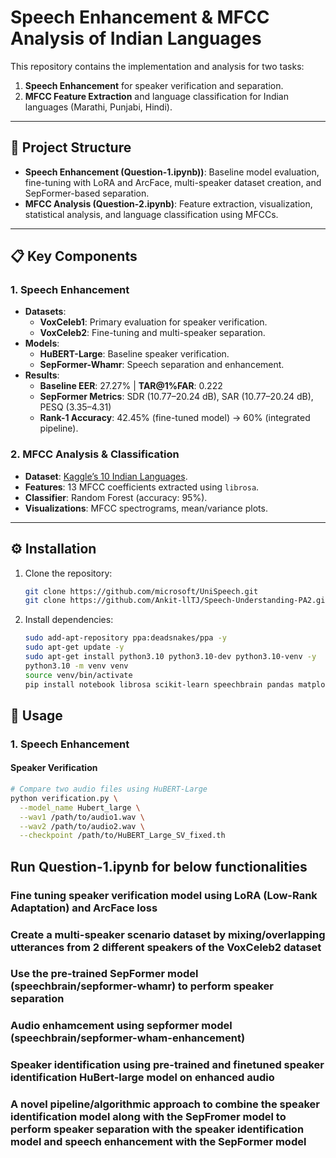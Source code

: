 # Speech Enhancement & MFCC Analysis of Indian Languages

This repository contains the implementation and analysis for two tasks:  
1. **Speech Enhancement** for speaker verification and separation.  
2. **MFCC Feature Extraction** and language classification for Indian languages (Marathi, Punjabi, Hindi).  

---

## 📁 Project Structure
- **Speech Enhancement (Question-1.ipynb))**: Baseline model evaluation, fine-tuning with LoRA and ArcFace, multi-speaker dataset creation, and SepFormer-based separation.  
- **MFCC Analysis (Question-2.ipynb)**: Feature extraction, visualization, statistical analysis, and language classification using MFCCs.  

---

## 📋 Key Components

### 1. Speech Enhancement
- **Datasets**:  
  - **VoxCeleb1**: Primary evaluation for speaker verification.  
  - **VoxCeleb2**: Fine-tuning and multi-speaker separation.  
- **Models**:  
  - **HuBERT-Large**: Baseline speaker verification.  
  - **SepFormer-Whamr**: Speech separation and enhancement.  
- **Results**:  
  - **Baseline EER**: 27.27% | **TAR@1%FAR**: 0.222  
  - **SepFormer Metrics**: SDR (10.77–20.24 dB), SAR (10.77–20.24 dB), PESQ (3.35–4.31)  
  - **Rank-1 Accuracy**: 42.45% (fine-tuned model) → 60% (integrated pipeline).  

### 2. MFCC Analysis & Classification
- **Dataset**: [Kaggle’s 10 Indian Languages](https://www.kaggle.com/datasets/hbchaitanyabharadwaj/audio-dataset-with-10-indian-languages).  
- **Features**: 13 MFCC coefficients extracted using `librosa`.  
- **Classifier**: Random Forest (accuracy: 95%).  
- **Visualizations**: MFCC spectrograms, mean/variance plots.  

---

## ⚙️ Installation
1. Clone the repository:  
   ```bash
   git clone https://github.com/microsoft/UniSpeech.git
   git clone https://github.com/Ankit-llTJ/Speech-Understanding-PA2.git
2. Install dependencies:
   ```bash
   sudo add-apt-repository ppa:deadsnakes/ppa -y
   sudo apt-get update -y
   sudo apt-get install python3.10 python3.10-dev python3.10-venv -y
   python3.10 -m venv venv
   source venv/bin/activate
   pip install notebook librosa scikit-learn speechbrain pandas matplotlib s3prl fairseq tqdm soundfile ipykernel tensorboardX ffmpeg torch torchvision torchaudio --index-url https://download.pytorch.org/whl/cpu

## 🚀 Usage

### 1. Speech Enhancement

#### Speaker Verification
```bash
# Compare two audio files using HuBERT-Large
python verification.py \
  --model_name Hubert_large \
  --wav1 /path/to/audio1.wav \
  --wav2 /path/to/audio2.wav \
  --checkpoint /path/to/HuBERT_Large_SV_fixed.th
```
## Run Question-1.ipynb for below functionalities
### Fine tuning speaker verification model using LoRA (Low-Rank Adaptation) and ArcFace loss
### Create a multi-speaker scenario dataset by mixing/overlapping utterances from 2 different speakers of the VoxCeleb2 dataset 
### Use the pre-trained SepFormer model (speechbrain/sepformer-whamr) to perform speaker separation
### Audio enhamcement using sepformer model (speechbrain/sepformer-wham-enhancement)
### Speaker identification using pre-trained and finetuned speaker identification HuBert-large model on enhanced audio
### A novel pipeline/algorithmic approach to combine the speaker identification model along with the SepFromer model to perform speaker separation with the speaker identification model and speech enhancement with the SepFormer model
